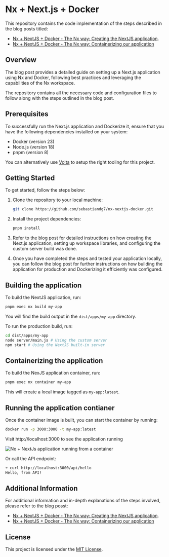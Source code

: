 # Nx + Next.js + Docker

This repository contains the code implementation of the steps described in the blog posts titled:

- [Nx + NextJS + Docker - The Nx way: Creating the NextJS application](https://dev.to/sebastiandg7/nx-nextjs-docker-the-nx-way-creating-the-nextjs-application-1efl).
- [Nx + NextJS + Docker - The Nx way: Containerizing our application](https://dev.to/sebastiandg7/nx-nextjs-docker-the-nx-way-containerizing-our-application-1mi7)

## Overview

The blog post provides a detailed guide on setting up a Next.js application using Nx and Docker, following best practices and leveraging the capabilities of the Nx workspace.

The repository contains all the necessary code and configuration files to follow along with the steps outlined in the blog post.

## Prerequisites

To successfully run the Next.js application and Dockerize it, ensure that you have the following dependencies installed on your system:

- Docker (version 23)
- Node.js (version 18)
- pnpm (version 8)

You can alternatively use [Volta](https://volta.sh/) to setup the right tooling for this project.

## Getting Started

To get started, follow the steps below:

1. Clone the repository to your local machine:

   ```bash
   git clone https://github.com/sebastiandg7/nx-nextjs-docker.git
   ```

2. Install the project dependencies:

   ```bash
   pnpm install
   ```

3. Refer to the blog post for detailed instructions on how creating the Next.js application, setting up workspace libraries, and configuring the custom server build was done.

4. Once you have completed the steps and tested your application locally, you can follow the blog post for further instructions on how building the application for production and Dockerizing it efficiently was configured.

## Building the application

To build the NextJS application, run:

```bash
pnpm exec nx build my-app
```

You will find the build output in the `dist/apps/my-app` directory.

To run the production build, run:

```bash
cd dist/apps/my-app
node server/main.js # Using the custom server
npm start # Using the NextJS built-in server
```

## Containerizing the application

To build the NexJS application container, run:

```bash
pnpm exec nx container my-app
```

This will create a local image tagged as `my-app:latest`.

## Running the application contianer

Once the container image is built, you can start the container by running:

```bash
docker run -p 3000:3000 -t my-app:latest
```

Visit http://localhost:3000 to see the application running

![Nx + NextJs application running from a container](https://github.com/sebastiandg7/nx-nextjs-docker/assets/13395979/7c2ef304-5168-4058-a950-4664f81fc05a)

Or call the API endpoint:

```bash
➜ curl http://localhost:3000/api/hello
Hello, from API!
```

## Additional Information

For additional information and in-depth explanations of the steps involved, please refer to the blog posst:

- [Nx + NextJS + Docker - The Nx way: Creating the NextJS application](https://dev.to/sebastiandg7/nx-nextjs-docker-the-nx-way-creating-the-nextjs-application-1efl).
- [Nx + NextJS + Docker - The Nx way: Containerizing our application](https://dev.to/sebastiandg7/nx-nextjs-docker-the-nx-way-containerizing-our-application-1mi7)

## License

This project is licensed under the [MIT License](LICENSE).
